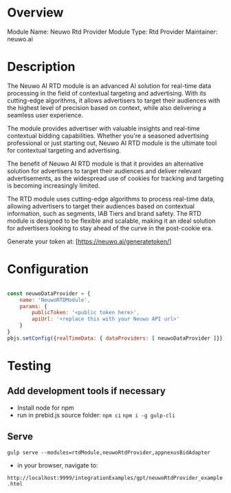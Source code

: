 # Overview

Module Name: Neuwo Rtd Provider
Module Type: Rtd Provider
Maintainer: neuwo.ai

# Description

The Neuwo AI RTD module is an advanced AI solution for real-time data processing in the field of contextual targeting and advertising. With its cutting-edge algorithms, it allows advertisers to target their audiences with the highest level of precision based on context, while also delivering a seamless user experience.

The module provides advertiser with valuable insights and real-time contextual bidding capabilities. Whether you're a seasoned advertising professional or just starting out, Neuwo AI RTD module is the ultimate tool for contextual targeting and advertising.

The benefit of Neuwo AI RTD module is that it provides an alternative solution for advertisers to target their audiences and deliver relevant advertisements, as the widespread use of cookies for tracking and targeting is becoming increasingly limited.

The RTD module uses cutting-edge algorithms to process real-time data, allowing advertisers to target their audiences based on contextual information, such as segments, IAB Tiers and brand safety. The RTD module is designed to be flexible and scalable, making it an ideal solution for advertisers looking to stay ahead of the curve in the post-cookie era.

Generate your token at: [https://neuwo.ai/generatetoken/]

# Configuration

```javascript

const neuwoDataProvider = {
    name: 'NeuwoRTDModule',
    params: {
        publicToken: '<public token here>',
        apiUrl: '<replace this with your Neuwo API url>'
    }
}
pbjs.setConfig({realTimeData: { dataProviders: [ neuwoDataProvider ]}})

```

# Testing

## Add development tools if necessary

- Install node for npm
- run in prebid.js source folder:
`npm ci`
`npm i -g gulp-cli`

## Serve

`gulp serve --modules=rtdModule,neuwoRtdProvider,appnexusBidAdapter`

- in your browser, navigate to:

`http://localhost:9999/integrationExamples/gpt/neuwoRtdProvider_example.html`
